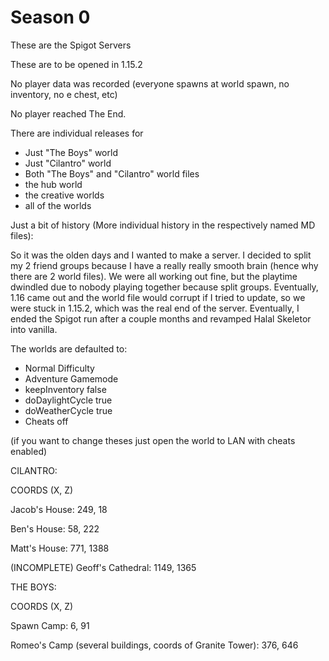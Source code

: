 # Season 0

These are the Spigot Servers

These are to be opened in 1.15.2

No player data was recorded (everyone spawns at world spawn, no inventory, no e chest, etc)

No player reached The End.

There are individual releases for 
- Just "The Boys" world
- Just "Cilantro" world
- Both "The Boys" and "Cilantro" world files
- the hub world
- the creative worlds
- all of the worlds

Just a bit of history (More individual history in the respectively named MD files):

  So it was the olden days and I wanted to make a server. I decided to split my 2 friend groups because I have a really really smooth brain (hence why there are 2 world files). We were all working out fine, but the playtime dwindled due to nobody playing together because split groups. Eventually, 1.16 came out and the world file would corrupt if I tried to update, so we were stuck in 1.15.2, which was the real end of the server. Eventually, I ended the Spigot run after a couple months and revamped Halal Skeletor into vanilla.


The worlds are defaulted to:
- Normal Difficulty
- Adventure Gamemode
- keepInventory false
- doDaylightCycle true
- doWeatherCycle true
- Cheats off

(if you want to change theses just open the world to LAN with cheats enabled)

CILANTRO:

COORDS (X, Z)


Jacob's House: 249, 18

Ben's House: 58, 222

Matt's House: 771, 1388

(INCOMPLETE) Geoff's Cathedral: 1149, 1365

THE BOYS:

COORDS (X, Z)

Spawn Camp: 6, 91

Romeo's Camp (several buildings, coords of Granite Tower): 376, 646


